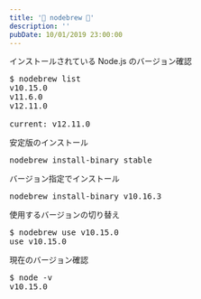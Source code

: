 ```yaml
---
title: '🍺 nodebrew 🍺'
description: ''
pubDate: 10/01/2019 23:00:00
---
```


<p>インストールされている Node.js のバージョン確認</p>

<pre class="code bash" data-lang="bash" data-unlink>$ nodebrew list
v10.15.0
v11.6.0
v12.11.0

current: v12.11.0</pre>

<p>安定版のインストール</p>

<pre class="code bash" data-lang="bash" data-unlink>nodebrew install-binary stable</pre>

<p>バージョン指定でインストール</p>

<pre class="code bash" data-lang="bash" data-unlink>nodebrew install-binary v10.16.3</pre>

<p>使用するバージョンの切り替え</p>

<pre class="code bash" data-lang="bash" data-unlink>$ nodebrew use v10.15.0
use v10.15.0</pre>

<p>現在のバージョン確認</p>

<pre class="code bash" data-lang="bash" data-unlink>$ node -v
v10.15.0</pre>
